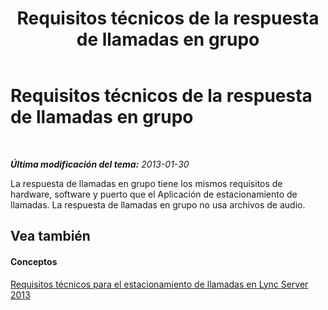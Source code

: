 ﻿---
title: Requisitos técnicos de la respuesta de llamadas en grupo
TOCTitle: Requisitos técnicos de la respuesta de llamadas en grupo
ms:assetid: acbabe3d-359a-4936-b7bf-320312101d5a
ms:mtpsurl: https://technet.microsoft.com/es-es/library/JJ945643(v=OCS.15)
ms:contentKeyID: 52061753
ms.date: 01/07/2017
mtps_version: v=OCS.15
ms.translationtype: HT
---

# Requisitos técnicos de la respuesta de llamadas en grupo

 

_**Última modificación del tema:** 2013-01-30_

La respuesta de llamadas en grupo tiene los mismos requisitos de hardware, software y puerto que el Aplicación de estacionamiento de llamadas. La respuesta de llamadas en grupo no usa archivos de audio.

## Vea también

#### Conceptos

[Requisitos técnicos para el estacionamiento de llamadas en Lync Server 2013](lync-server-2013-technical-requirements-for-call-park.md)

